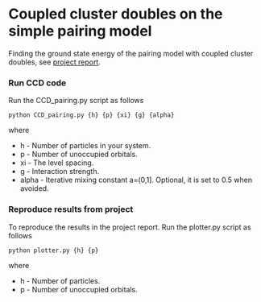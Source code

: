 # Coupled cluster doubles on the simple pairing model
Finding the ground state energy of the pairing model with coupled cluster doubles, see [project report](https://github.com/stiandb/QuantumComputing/blob/master/PDF/QCProject.pdf).

### Run CCD code
Run the CCD_pairing.py script as follows
```
python CCD_pairing.py {h} {p} {xi} {g} {alpha}
```
where
* h - Number of particles in your system.
* p - Number of unoccupied orbitals.
* xi - The level spacing.
* g - Interaction strength.
* alpha - Iterative mixing constant a=(0,1]. Optional, it is set to 0.5 when avoided.


### Reproduce results from project
To reproduce the results in the project report. Run the plotter.py script as follows
```
python plotter.py {h} {p}
```
where
* h - Number of particles.
* p - Number of unoccupied orbitals.

